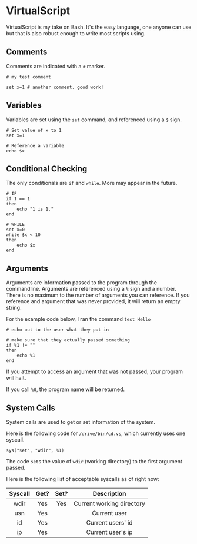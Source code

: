 
VirtualScript
=============

VirtualScript is my take on Bash. It's the easy language, one anyone can use but that is also robust enough to write most scripts using.

Comments
---------
Comments are indicated with a `#` marker.
```
# my test comment

set x=1 # another comment. good work!
```

Variables
---------
Variables are set using the `set` command, and referenced using a `$` sign.
```
# Set value of x to 1
set x=1

# Reference a variable
echo $x
```

Conditional Checking
--------------------
The only conditionals are `if` and `while`. More may appear in the future.
```
# IF
if 1 == 1
then
	echo "1 is 1."
end
```

```
# WHILE
set x=0
while $x < 10
then
	echo $x
end
```

Arguments
---------
Arguments are information passed to the program through the commandline.
Arguments are referenced using a `%` sign and a number.
There is no maximum to the number of arguments you can reference.
If you reference and argument that was never provided, it will return an empty string.

For the example code below, I ran the command `test Hello`
```
# echo out to the user what they put in

# make sure that they actually passed something
if %1 != ""
then
	echo %1
end
```
If you attempt to access an argument that was not passed, your program will halt.

If you call `%0`, the program name will be returned. 

System Calls
------------
System calls are used to get or set information of the system.

Here is the following code for `/drive/bin/cd.vs`, which currently uses one syscall.
```
sys("set", "wdir", %1)
```
The code `set`s the value of `wdir` (working directory) to the first argument passed.

Here is the following list of acceptable syscalls as of right now:

| Syscall | Get? | Set? | Description               |
|:-------:|:----:|:----:|:-------------------------:|
| wdir    | Yes  | Yes  | Current working directory |
| usn     | Yes  |      | Current user              |
| id      | Yes  |      | Current users' id         |
| ip      | Yes  |      | Current user's ip         |





